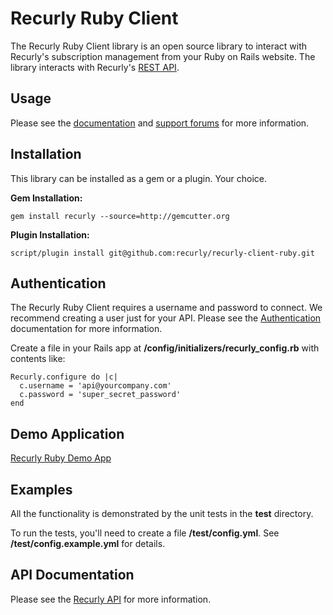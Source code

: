 Recurly Ruby Client
===================

The Recurly Ruby Client library is an open source library to interact with Recurly's subscription management from your Ruby on Rails website. The library interacts with Recurly's [REST API](http://support.recurly.com/faqs/api).


Usage
-----

Please see the [documentation](http://support.recurly.com/faqs/api/ruby-client) and
[support forums](http://support.recurly.com/discussions) for more information.


Installation
------------

This library can be installed as a gem or a plugin. Your choice.

**Gem Installation:**

    gem install recurly --source=http://gemcutter.org
    
**Plugin Installation:**

    script/plugin install git@github.com:recurly/recurly-client-ruby.git


Authentication
--------------

The Recurly Ruby Client requires a username and password to connect.  We recommend creating a user just for your API.  Please see the [Authentication](http://support.recurly.com/faqs/api/authentication) documentation for more information.

Create a file in your Rails app at __/config/initializers/recurly_config.rb__ with contents like:

    Recurly.configure do |c|
      c.username = 'api@yourcompany.com'
      c.password = 'super_secret_password'
    end


Demo Application
----------------

[Recurly Ruby Demo App](http://github.com/recurly/recurly-client-ruby-demo)

Examples
--------

All the functionality is demonstrated by the unit tests in the __test__ directory.

To run the tests, you'll need to create a file __/test/config.yml__. See __/test/config.example.yml__ for details.


API Documentation
-----------------

Please see the [Recurly API](http://support.recurly.com/faqs/api/) for more information.